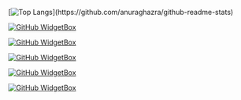 <!--
### Hi there 👋


**Raking45/Raking45** is a ✨ _special_ ✨ repository because its `README.md` (this file) appears on your GitHub profile.

Here are some ideas to get you started:

- 🔭 I’m currently working on ...
- 🌱 I’m currently learning ...
- 👯 I’m looking to collaborate on ...
- 🤔 I’m looking for help with ...
- 💬 Ask me about ...
- 📫 How to reach me: ...
- 😄 Pronouns: ...
- ⚡ Fun fact: ...
-->

<!-- Languages Used Widget -->

[![Top Langs](https://github-readme-stats-git-masterrstaa-rickstaa.vercel.app/api/top-langs/?username=Raking45&align="center")](https://github.com/anuraghazra/github-readme-stats)

<!-- Skills Languages Widget -->
[![GitHub WidgetBox](https://github-widgetbox.vercel.app/api/skills?languages=js,java,python,html,css,xml,json,postgresql,mysql,powershell,perl,sass&includeNames=true)](https://github.com/Jurredr/github-widgetbox)
<!-- Frameworks Widget -->
[![GitHub WidgetBox](https://github-widgetbox.vercel.app/api/skills?frameworks=react,next,django,bootstrap,tailwind,express,angular&includeNames=true)](https://github.com/Jurredr/github-widgetbox)
<!-- Libraries Widget -->
[![GitHub WidgetBox](https://github-widgetbox.vercel.app/api/skills?libraries=tensorflow,jquery&includeNames=true)](https://github.com/Jurredr/github-widgetbox)
<!-- Skills Tools Widget -->
[![GitHub WidgetBox](https://github-widgetbox.vercel.app/api/skills?tools=git,docker,npm,mongodb,wordpress,redis,nodejs,apache,nginx,aws,jupyter,prettier&includeNames=true)](https://github.com/Jurredr/github-widgetbox)
<!-- Skills Software & IDE's Widget -->
[![GitHub WidgetBox](https://github-widgetbox.vercel.app/api/skills?software=linux,windows,vscode&includeNames=true)](https://github.com/Jurredr/github-widgetbox)
<!-- GitHub Tropy Widget
<img src="https://github-profile-trophy.vercel.app/?username=Raking45&theme=juicyfresh&no-bg=true" />-->
<!-- Top Languages Widget
<img src="https://github-readme-stats.vercel.app/api/top-langs?username=Raking45&show_icons=true&locale=en&layout=compact&theme=chartreuse-dark" alt="ovi" /> -->
